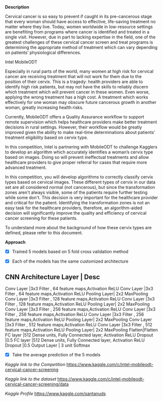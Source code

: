 
**Description**


Cervical cancer is so easy to prevent if caught in its pre-cancerous stage that every woman should have access to effective, life-saving treatment no matter where they live. Today, women worldwide in low-resource settings are benefiting from programs where cancer is identified and treated in a single visit. However, due in part to lacking expertise in the field, one of the greatest challenges of these cervical cancer screen and treat programs is determining the appropriate method of treatment which can vary depending on patients’ physiological differences.

Intel MobileODT

Especially in rural parts of the world, many women at high risk for cervical cancer are receiving treatment that will not work for them due to the position of their cervix. This is a tragedy: health providers are able to identify high risk patients, but may not have the skills to reliably discern which treatment which will prevent cancer in these women. Even worse, applying the wrong treatment has a high cost. A treatment which works effectively for one woman may obscure future cancerous growth in another woman, greatly increasing health risks.

Currently, MobileODT offers a Quality Assurance workflow to support remote supervision which helps healthcare providers make better treatment decisions in rural settings. However, their workflow would be greatly improved given the ability to make real-time determinations about patients’ treatment eligibility based on cervix type.

In this competition, Intel is partnering with MobileODT to challenge Kagglers to develop an algorithm which accurately identifies a woman’s cervix type based on images. Doing so will prevent ineffectual treatments and allow healthcare providers to give proper referral for cases that require more advanced treatment.

In this competition, you will develop algorithms to correctly classify cervix types based on cervical images. These different types of cervix in our data set are all considered normal (not cancerous), but since the transformation zones aren't always visible, some of the patients require further testing while some don't. This decision is very important for the healthcare provider and critical for the patient. Identifying the transformation zones is not an easy task for the healthcare providers, therefore, an algorithm-aided decision will significantly improve the quality and efficiency of cervical cancer screening for these patients. 

To understand more about the background of how these cervix types are defined, please refer to this document. 


**Approach**

- [x] Trained 5 models based on 5 fold cross validation method 
- [x] Each of the models has the same customized architecture 


**CNN Architecture**
Layer | Desc
-----------------------------------------------------------
Conv Layer |3x3 Filter , 64 feature maps,Activation ReLU
Conv Layer |3x3 Filter , 64 feature maps,Activation ReLU
Pooling Layer| 2x2 MaxPooling 
Conv Layer |3x3 Filter , 128 feature maps,Activation ReLU
Conv Layer |3x3 Filter , 128 feature maps,Activation ReLU
Pooling Layer| 2x2 MaxPooling 
Conv Layer |3x3 Filter , 256 feature maps,Activation ReLU
Conv Layer |3x3 Filter , 256 feature maps,Activation ReLU
Conv Layer |3x3 Filter , 256 feature maps,Activation ReLU
Pooling Layer| 2x2 MaxPooling 
Conv Layer |3x3 Filter , 512 feature maps,Activation ReLU
Conv Layer |3x3 Filter , 512 feature maps,Activation ReLU
Pooling Layer| 2x2 MaxPooling 
Flatten|Flatten
FC layer |512 Dense units, Fully Connected layer, Activation ReLU
Dropout |0.5
FC layer |512 Dense units, Fully Connected layer, Activation ReLU
Dropout |0.5
Output Layer | 3 unit Softmax

- [x] Take the average prediction of the 5 models 

*Kaggle link to the Competition*
https://www.kaggle.com/c/intel-mobileodt-cervical-cancer-screening

*Kaggle link to the dataset*
https://www.kaggle.com/c/intel-mobileodt-cervical-cancer-screening/data

*Kaggle Profile*
https://www.kaggle.com/santanuds


 
    


